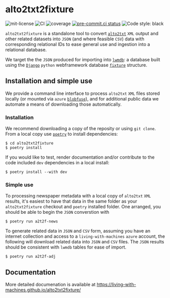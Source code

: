 # alto2txt2fixture

<!--index-start-->

<!-- prettier-ignore-start -->
![mit-license](https://img.shields.io/github/license/living-with-machines/alto2txt2fixture)
![CI](https://github.com/living-with-machines/alto2txt2fixture/actions/workflows/ci.yaml/badge.svg)
![coverage](docs/assets/coverage.svg)
[![pre-commit.ci status](https://results.pre-commit.ci/badge/github/Living-with-machines/alto2txt2fixture/main.svg)](https://results.pre-commit.ci/latest/github/Living-with-machines/alto2txt2fixture/main)
![Code style: black](https://img.shields.io/badge/code%20style-black-000000.svg)
<!-- prettier-ignore-end -->

`alto2txt2fixture` is a standalone tool to convert [`alto2txt`](https://github.org/living-with-machines/alto2txt) `XML` output and other related datasets into `JSON` (and where feasible `CSV`) data with corresponding relational IDs to ease general use and ingestion into a relational database.

We target the the `JSON` produced for importing into [`lwmdb`](https://github.org/living-with-machines/lwmdb): a database built using the [`Django`](https://www.djangoproject.com/) `python` webframework database [`fixture`](https://docs.djangoproject.com/en/4.2/topics/db/fixtures) structure.

## Installation and simple use

We provide a command line interface to process `alto2txt` `XML` files stored locally (or mounted via `azure` [`blobfuse`](https://github.com/Azure/azure-storage-fuse)), and for additional public data we automate a means of downloading those automatically.

### Installation

We recommend downloading a copy of the reposity or using `git clone`. From a local copy use [`poetry`](https://python-poetry.org/) to install dependencies:

```console
$ cd alto2txt2fixture
$ poetry install
```

If you would like to test, render documentation and/or contribute to the code included `dev` dependencies in a local install:

```console
$ poetry install --with dev
```

### Simple use

To processing newspaper metadata with a local copy of `alto2txt` `XML` results, it's easiest to have that data in the same folder as your `alto2txt2fixture` checkout and `poetry` installed folder. One arranged, you should be able to begin the `JSON` converstion with

```console
$ poetry run a2t2f-news
```

To generate related data in `JSON` and `CSV` form, assuming you have an internet collection and access to a `living-with-machines` `azure` account, the following will download related data into `JSON` and `CSV` files. The `JSON` results should be consistent with `lwmdb` tables for ease of import.

```console
$ poetry run a2t2f-adj
```

<!--index-end-->

## Documentation

More detailed documenation is available at https://living-with-machines.github.io/alto2txt2fixture/
